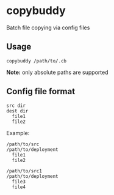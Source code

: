 # copybuddy

Batch file copying via config files

## Usage
```
copybuddy /path/to/.cb
```

**Note:** only absolute paths are supported

## Config file format
```
src dir
dest dir
  file1
  file2
```

Example:
```
/path/to/src
/path/to/deployment
  file1
  file2

/path/to/src1
/path/to/deployment
  file3
  file4
```
